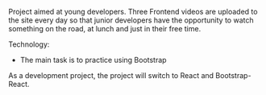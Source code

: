 Project aimed at young developers. Three Frontend videos are uploaded to the site every day so that junior developers have the opportunity to watch something on the road, at lunch and just in their free time.

Technology:
- The main task is to practice using Bootstrap

As a development project, the project will switch to React and Bootstrap-React.